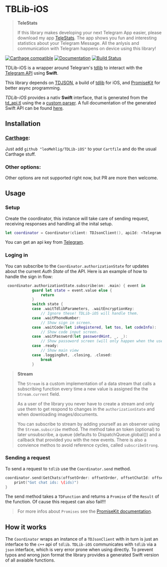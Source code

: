 # TBLib-iOS

> **TeleStats**
>
>If this library makes developing your next Telegram App easier, please download my app [TeleStats](telestats.app). The app shows you fun and interesting statistics about your Telegram Message. All the anlysis and communication with Telegram happens on device using this library!

[![Carthage compatible](https://img.shields.io/badge/Carthage-compatible-4BC51D.svg?style=flat)](https://github.com/Carthage/Carthage) [![Documentation](https://leomehlig.github.io/TDLib-iOS/badge.svg)](https://leomehlig.github.io/TDLib-iOS) [![Build Status](https://travis-ci.com/leoMehlig/TDLib-iOS.svg?token=tNqSosPiNs9ko83zWqJm&branch=master)](https://travis-ci.com/leoMehlig/TDLib-iOS)

TDLib-iOS is a wrapper around Telegram's [tdlib](https://github.com/tdlib/td) to interact with the [Telegram API](https://core.telegram.org/api) using **Swift**.

This library depends on [TDJSON](https://github.com/leoMehlig/TDJSON), a build of [tdlib](https://github.com/tdlib/td) for iOS, and [PromiseKit](https://github.com/mxcl/PromiseKit) for better async programming.

*TDLib-iOS* provides a nativ **Swift** interface, that is generated from the [td_api.tl](https://github.com/leoMehlig/TDJSON/blob/master/td_api.tl) using the a [custom parser](TLParser/parser.rb). A full documentation of the generated Swift API can be found [here](https://leomehlig.github.io/TDLib-iOS/).

## Installation

### [Carthage](https://github.com/Carthage/Carthage):

Just add `github "leoMehlig/TDLib-iOS"` to your `Cartfile` and do the usual Carthage stuff.

### Other options:

Other options are not supported right now, but PR are more then welcome.

## Usage

### Setup

Create the coordinator, this instance will take care of sending request, receiving responses and handling all the inital setup.

```Swift
let coordinator = Coordinator(client: TDJsonClient(), apiId: <Telegram API ID>, apiHash: <Telegram API Hash>)
```

You can get an api key from [Telegram](https://my.telegram.org/auth).

### Loging in

You can subscribe to the `Coordinator.authorizationState` for updates about the current *Auth State* of the API. Here is an example of how to handle the sign in flow:
```Swift
 coordinator.authorizationState.subscribe(on: .main) { event in
            guard let state = event.value else {
                return
            }
            switch state {
            case .waitTdlibParameters, .waitEncryptionKey:
                // Ignore these! TDLib-iOS will handle them.
            case .waitPhoneNumber:
                // Show sign in screen.
            case .waitCode(let isRegistered, let tos, let codeInfo):
                // Show code input screen.
            case .waitPassword(let passwordHint, _, _):
                // Show passoword screen (will only happen when the user has setup 2FA).
            case .ready:
                // Show main view
            case .loggingOut, .closing, .closed:
                break
            }

```

> **Stream**
>
> The `Stream` is a custom implementation of a data stream that calls a subscribing function every time a new value is assigned the the `Stream.current` field.
>
> As a user of the library you never have to create a stream and only use them to get respond to changes in the `authorizationState` and when downloading images/documents.
>
> You can subscribe to stream by adding yourself as an observer using the `Stream.subscribe` method. The method take an token (optional) to later unsubscribe, a queue (defaults to DispatchQueue.global()) and a callback that provided you with the new events. There is also a convience methos to avoid reference cycles, called `subscribeStrong`.

### Sending a request

To send a request to `tdlib` use the `Coordinator.send` method.

```Swift
coordinator.send(GetChats(offsetOrder: offsetOrder, offsetChatId: offsetChatId, limit: limit)).done { ids in
    print("Got chat ids: \(ids)")
}
```

The send method takes a `TDFunction` and returns a `Promise` of the `Result`  of the function. Of cause this request can also fail!!!

> For more infos about `Promises` see the [PromiseKit documentation](https://github.com/mxcl/PromiseKit).


## How it works

The `Coordinator` wraps an instance of a `TDJsonClient` with in turn is just an interface to the `c++` api of `tdlib`. `TDLib-iOS` communicates with `tdlib` via a `json` interface, which is very error prone when using directly. To prevent typos and wrong json format the library provides a generated Swift version of all avaiable functions. 
